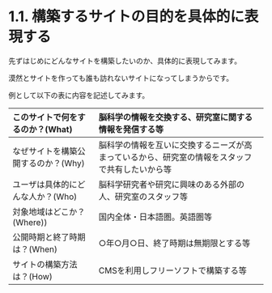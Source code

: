 # 1.1. 構築するサイトの目的を具体的に表現する

先ずはじめにどんなサイトを構築したいのか、具体的に表現してみます。

漠然とサイトを作っても誰も訪れないサイトになってしまうからです。

例として以下の表に内容を記述してみます。

|  このサイトで何をするのか？\(What\) |  脳科学の情報を交換する、研究室に関する情報を発信する等 |
| :--- | :--- |
|  なぜサイトを構築公開するのか？\(Why\) |  脳科学の情報を互いに交換するニーズが高まっているから、研究室の情報をスタッフで共有したいから等 |
|  ユーザは具体的にどんな人か？\(Who\) |  脳科学研究者や研究に興味のある外部の人、研究室のスタッフ等 |
|  対象地域はどこか？\(Where\)\) |  国内全体・日本語圏。英語圏等 |
|  公開時期と終了時期は？\(When\) |  ○年○月○日、終了時期は無期限とする等 |
|  サイトの構築方法は？\(How\) |  CMSを利用しフリーソフトで構築する等 |

